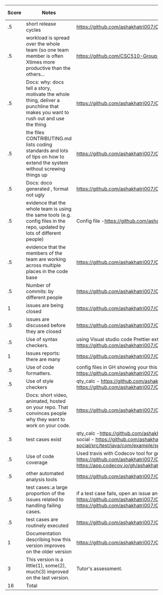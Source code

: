 |Score|Notes|Evidence|Self Assessment|
|-|-----|-------|--|
|.5| short release cycles|https://github.com/ashakhatri007/CSC510_Group25_Project1/releases | 3|
|.5| workload is spread over the whole team (so one team member is often Xtimes more productive than the others...|https://github.com/CSC510-Group-25/CSC510_Group25_Project1/graphs/contributors | 3|
|.5|Docs: why: docs tell a story, motivate the whole thing, deliver a punchline that makes you want to rush out and use the thing |https://github.com/ashakhatri007/CSC510_Group25_Project1/blob/main/README.md |3|
|.5|the files CONTRIBUTING.md lists coding standards and lots of tips on how to extend the system without screwing things up  |https://github.com/ashakhatri007/CSC510_Group25_Project1/blob/main/CONTRIBUTING.md |3|
|.5|Docs: doco generated , format not ugly  | https://github.com/ashakhatri007/CSC510_Group25_Project1/blob/main/README.md |3|
|.5|evidence that the whole team is using the same tools (e.g. config files in the repo, updated by lots of different people) |Config file -https://github.com/ashakhatri007/CSC510_Group25_Project1/blob/main/spring-social/pom.xml |3|
|.5|evidence that the members of the team are working across multiple places in the code base |https://github.com/ashakhatri007/CSC510_Group25_Project1/pulse |3|
|.5|Number of commits: by different people  |https://github.com/ashakhatri007/CSC510_Group25_Project1/graphs/contributors|3|
|1|issues are being closed | https://github.com/ashakhatri007/CSC510_Group25_Project1/issues|3|
|.5|issues are discussed before they are closed |https://github.com/ashakhatri007/CSC510_Group25_Project1/issues|3|
|.5|Use of syntax checkers. | using Visual studio code Prettier extension syntax checking capabilities -https://github.com/ashakhatri007/CSC510_Group25_Project1/blob/main/react-social/.prettierrc.json|3|
|1|Issues reports: there are many  | https://github.com/ashakhatri007/CSC510_Group25_Project1/issues| 3|
|.5|Use of code formatters. | config files in GH showing your this formatter's config - https://github.com/ashakhatri007/CSC510_Group25_Project1/blob/main/react-social/.prettierrc.json| 3|
|.5|Use of style checkers | qty_calc - https://github.com/ashakhatri007/CSC510_Group25_Project1/blob/main/qty_calc/pom.xml frontend - https://github.com/ashakhatri007/CSC510_Group25_Project1/blob/main/react-social/.prettierrc.json |3|
|.5|Docs: short video, animated, hosted on your repo. That convinces people why they want to work on your code. | https://github.com/ashakhatri007/CSC510_Group25_Project1/blob/main/README.md |3|
|.5|test cases exist  | qty_calc -https://github.com/ashakhatri007/CSC510_Group25_Project1/tree/main/qty_calc/src/test/java spring-social - https://github.com/ashakhatri007/CSC510_Group25_Project1/tree/main/spring-social/src/test/java/com/example/springsocial |3|
|.5|Use of code coverage  | Used travis with Codecov tool for generating code coverage report https://github.com/ashakhatri007/CSC510_Group25_Project1/blob/main/qty_calc/.travis.yml Code coverage - https://app.codecov.io/gh/ashakhatri007/CSC510_Group25_Project1| 3|
|.5|other automated analysis tools  | https://github.com/ashakhatri007/CSC510_Group25_Project1/actions| 3|
|.5|test cases:.a large proportion of the issues related to handling failing cases. | if a test case fails, open an issue and fix it. Created issues and fixed the cases wherein workflow failed. https://github.com/ashakhatri007/CSC510_Group25_Project1/issues/53, https://github.com/ashakhatri007/CSC510_Group25_Project1/issues/40| 3|
|.5|test cases are routinely executed | https://github.com/ashakhatri007/CSC510_Group25_Project1/actions| 3|
|1|Documentation describing how this version improves on the older version|https://github.com/ashakhatri007/CSC510_Group25_Project1/blob/main/docs/Project2ImprovementOnProject1.md |3|
|3|This version is a little(1), some(2), much(3) improved on the last version.|Tutor's assessment.| 
|16| Total|
